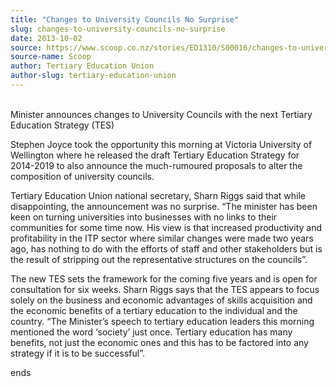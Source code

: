 ```yaml
---
title: "Changes to University Councils No Surprise"
slug: changes-to-university-councils-no-surprise
date: 2013-10-02
source: https://www.scoop.co.nz/stories/ED1310/S00016/changes-to-university-councils-no-surprise.htm
source-name: Scoop
author: Tertiary Education Union
author-slug: tertiary-education-union
---
```


<p><br>Minister announces changes to University Councils with
the next Tertiary 	Education Strategy (TES)</p>

<p>Stephen Joyce
took the opportunity this morning at Victoria University of
Wellington 	where he released the draft Tertiary Education
Strategy for 2014-2019 to also 	announce the much-rumoured
proposals to alter the composition of university
	councils.</p>

<p>Tertiary Education Union national secretary,
Sharn Riggs said that while 	disappointing, the announcement
was no surprise. “The minister has been keen on 	turning
universities into businesses with no links to their
communities for some time 	now. His view is that increased
productivity and profitability in the ITP sector where
	similar changes were made two years ago, has nothing to do
with the efforts of staff 	and other stakeholders but is the
result of stripping out the representative 	structures 	on
the councils”.<p>

<p>The new TES sets the framework for the
coming five years and is open for 	consultation for six
weeks. Sharn Riggs says that the TES appears to focus solely
on 	the business and economic advantages of skills
acquisition and the economic 	benefits of a tertiary
education to the individual and the country. “The
Minister’s 	speech to tertiary education leaders this
morning mentioned the word ‘society’ just 	once.
Tertiary education has many benefits, not just the economic
ones and this has 	to be factored into any strategy if it is
to be
successful”.</p>

<p>ends<p>

